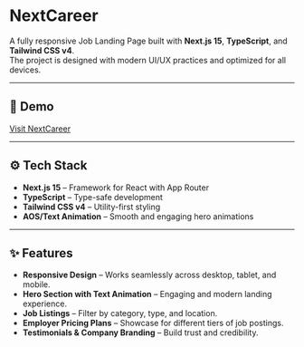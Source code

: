 # NextCareer

A fully responsive Job Landing Page built with **Next.js 15**, **TypeScript**, and **Tailwind CSS v4**.  
The project is designed with modern UI/UX practices and optimized for all devices.

---

## 🚀 Demo
[Visit NextCareer](https://nextcareer-phi.vercel.app/)

---

## ⚙️ Tech Stack
- **Next.js 15** – Framework for React with App Router
- **TypeScript** – Type-safe development
- **Tailwind CSS v4** – Utility-first styling
- **AOS/Text Animation** – Smooth and engaging hero animations

---

## ✨ Features
- **Responsive Design** – Works seamlessly across desktop, tablet, and mobile.
- **Hero Section with Text Animation** – Engaging and modern landing experience.
- **Job Listings** – Filter by category, type, and location.
- **Employer Pricing Plans** – Showcase for different tiers of job postings.
- **Testimonials & Company Branding** – Build trust and credibility.


